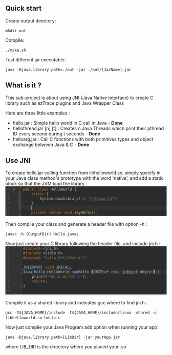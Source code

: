 ## Quick start
Create output directory:

    mkdir out

Compile:
    
    ./make.sh

Test different jar executable:

    java -Djava.library.path=./out -jar ./out/[JarName].jar

## What is it ?
This sub-project is about using JNI (Java Native Interface) to create C library such as ezTrace plugins
and Java Wrapper Class

Here are three little examples : 
* hello.jar : Simple hello world in C call in Java - **Done**
* hellothread.jar \[n\] \[t\] : Creates n Java Threads which print their pthread ID every second during t seconds - **Done** 
* helloarg.jar : Call C fonctions with both primitives types and object exchange between Java & C - **Done**

## Use JNI
To create hello.jar calling function from libhelloworld.so, simply specify in your Java class method's prototype with
the word 'native', and add a static block so that the JVM load the library : 
![](doc/screen1.png)

Then compile your class and generate a header file with option -h :

    javac -h [OutputDir] Hello.java;

Now just create your C library following the header file, and include jni.h :
![](doc/screen2.png)

Compile it as a shared library and indicates gcc where to find jni.h :

    gcc -I${JAVA_HOME}/include -I${JAVA_HOME}/include/linux -shared -o libhelloworld.so hello.c

Now just compile your Java Program add option when running your app :

    java -Djava.library.path=[LibDir] -jar yourApp.jar

where LIB_DIR is the directory where you placed your .so